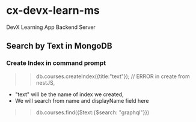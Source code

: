 # cx-devx-learn-ms
DevX Learning App Backend Server

## Search by Text in MongoDB

### Create Index in command prompt

 >> db.courses.createIndex({title:"text"}); // ERROR in create from nestJS,

 - "text" will be the name of index we created,
 - We will search from name and displayName field here

 >> db.courses.find({$text:{$search: "graphql"}})
